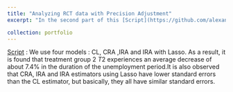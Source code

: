 ```yaml
---
title: "Analyzing RCT data with Precision Adjustment"
excerpt: "In the second part of this [Script](https://github.com/alexanderquispe/ECO224/blob/main/Labs/replication_3/Group5_lab3_R.ipynb), we analyze the Pennsylvania reemployment bonus experiment that were conducted to test the incentive effects of alternative compensation schemes for unemployment insurance."

collection: portfolio
---
```

[Script](https://github.com/alexanderquispe/ECO224/blob/main/Labs/replication_3/Group5_lab3_R.ipynb) : We use four models : CL, CRA ,IRA and IRA with Lasso. As a result, it is found that treatment group 2 $T2$ experiences an average decrease of about 7.4% in the duration of the unemployment period.It is also observed that CRA, IRA and IRA estimators using Lasso have lower standard errors than the CL estimator, but basically, they all have similar standard errors.
